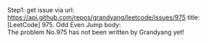 Step1: get issue via url: https://api.github.com/repos/grandyang/leetcode/issues/975 
 title:[LeetCode] 975. Odd Even Jump 
 body:  
 The problem No.975 has not been written by Grandyang yet!